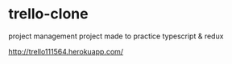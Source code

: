 # trello-clone

project management project made to practice typescript & redux

http://trello111564.herokuapp.com/
